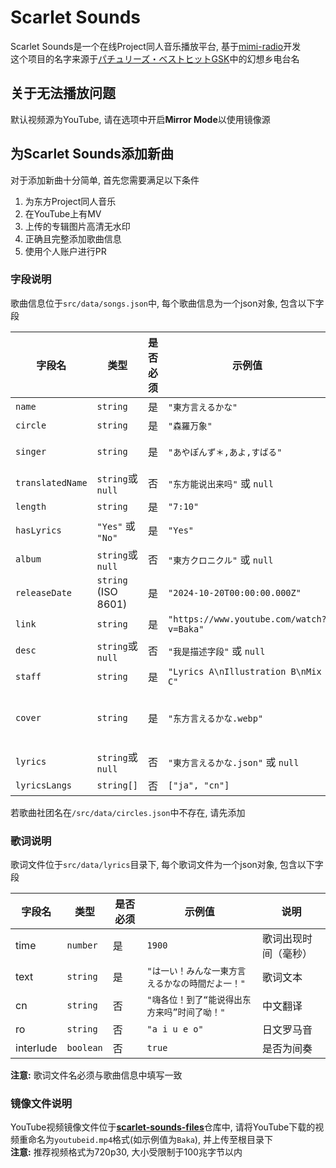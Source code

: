 # Scarlet Sounds
Scarlet Sounds是一个在线Project同人音乐播放平台, 基于[mimi-radio](https://github.com/solstice23/mimi-radio)开发  
这个项目的名字来源于[パチュリーズ・ベストヒットGSK](https://en.touhouwiki.net/wiki/Lyrics:_%E3%83%91%E3%83%81%E3%83%A5%E3%83%AA%E3%83%BC%E3%82%BA%E3%83%BB%E3%83%99%E3%82%B9%E3%83%88%E3%83%92%E3%83%83%E3%83%88GSK)中的幻想乡电台名

## 关于无法播放问题
默认视频源为YouTube, 请在选项中开启**Mirror Mode**以使用镜像源

## 为Scarlet Sounds添加新曲
对于添加新曲十分简单, 首先您需要满足以下条件
1. 为东方Project同人音乐
2. 在YouTube上有MV
3. 上传的专辑图片高清无水印
4. 正确且完整添加歌曲信息
5. 使用个人账户进行PR

### 字段说明  
歌曲信息位于`src/data/songs.json`中, 每个歌曲信息为一个json对象, 包含以下字段 

| 字段名              | 类型                  | 是否必须 | 示例值                                      | 说明                            |
|------------------|---------------------|---|------------------------------------------|-------------------------------|
| `name`           | `string`            | 是 | `"東方言えるかな"`                              | 歌曲原名                          |
| `circle`         | `string`            | 是 | `"森羅万象"`                                 | 社团名                           |
| `singer`         | `string`            | 是 | `"あやぽんず＊,あよ,すばる"`                        | 演唱者，多个用英文逗号`,`分隔              |
| `translatedName` | `string`或`null`     | 否 | `"东方能说出来吗"` 或 `null`                     | 中文译名                       |
| `length`         | `string`            | 是 | `"7:10"`                                 | 歌曲时长                          |
| `hasLyrics`      | `"Yes"` 或 `"No"`    | 是 | `"Yes"`                                  | 是否附带歌词                        |
| `album`          | `string`或`null`     | 否 | `"東方クロニクル"` 或 `null`                     | 所属专辑名                         |
| `releaseDate`    | `string` (ISO 8601) | 是 | `"2024-10-20T00:00:00.000Z"`             | 发行日期（UTC ISO格式）               |
| `link`           | `string`            | 是 | `"https://www.youtube.com/watch?v=Baka"` | MV链接                      |
| `desc`           | `string`或`null`     | 否 | `"我是描述字段"` 或 `null`                      | 补充说明                          |
| `staff`          | `string`            | 是 | `"Lyrics A\nIllustration B\nMix C"`      | 作曲人员信息        |
| `cover`          | `string`            | 是 | `"东方言えるかな.webp"`                         | 封面图片文件名，请放在 `/src/data/covers` 目录下 |
| `lyrics`         | `string`或`null`     | 否 | `"東方言えるかな.json"` 或 `null`                | 歌词文件名                |
| `lyricsLangs`    | `string[]`          | 否 | `["ja", "cn"]`                           | 歌词语言               |

若歌曲社团名在`/src/data/circles.json`中不存在, 请先添加

### 歌词说明
歌词文件位于`src/data/lyrics`目录下, 每个歌词文件为一个json对象, 包含以下字段  

| 字段名 | 类型 | 是否必须 | 示例值                       | 说明         |
|----|------|---------|---------------------------|------------|
| time | `number` | 是 | `1900`                    | 歌词出现时间（毫秒） |
| text | `string` | 是 | `"は一い！みんな一東方言えるかなの時間だよ一！"` | 歌词文本       |
| cn | `string` | 否 | `"嗨各位！到了“能说得出东方来吗”时间了呦！"` | 中文翻译       |
| ro | `string` | 否 | `"a i u e o"`                | 日文罗马音      |
| interlude | `boolean` | 否 | `true`                    | 是否为间奏      |

**注意:** 歌词文件名必须与歌曲信息中填写一致

### 镜像文件说明
YouTube视频镜像文件位于[**scarlet-sounds-files**](https://github.com/BakaTechie/scarlet-sounds-files)仓库中, 请将YouTube下载的视频重命名为`youtubeid.mp4`格式(如示例值为`Baka`), 并上传至根目录下  
**注意:** 推荐视频格式为720p30, 大小受限制于100兆字节以内